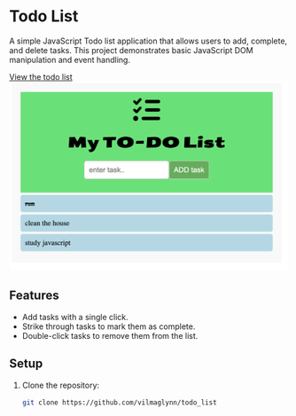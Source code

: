 # Todo List

A simple JavaScript Todo list application that allows users to add, complete, and delete tasks. This project demonstrates basic JavaScript DOM manipulation and event handling.

[View the todo list ](https://vilmaglynn.github.io/todo_list/)
![Todo List Screenshot](./images/todo.png)

## Features

- Add tasks with a single click.
- Strike through tasks to mark them as complete.
- Double-click tasks to remove them from the list.

## Setup

1. Clone the repository:
   ```sh
   git clone https://github.com/vilmaglynn/todo_list
   ```
